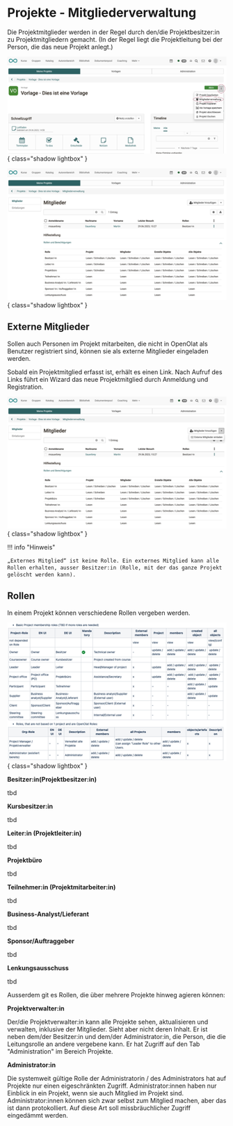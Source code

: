 # Projekte - Mitgliederverwaltung

Die Projektmitglieder werden in der Regel durch den/die Projektbesitzer:in zu Projektmitgliedern gemacht. (In der Regel liegt die Projektleitung bei der Person, die das neue Projekt anlegt.)

![projekte_mitgliederverwaltung_aufrufen_v1_de.png](assets/projekte_mitgliederverwaltung_aufrufen_v1_de.png){ class="shadow lightbox" }

![projekte_mitgliederverwaltung_v1_de.png](assets/projekte_mitgliederverwaltung_v1_de.png){ class="shadow lightbox" }

## Externe Mitglieder

Sollen auch Personen im Projekt mitarbeiten, die nicht in OpenOlat als Benutzer registriert sind, können sie als externe Mitglieder eingeladen werden.

Sobald ein Projektmitglied erfasst ist, erhält es einen Link. Nach Aufruf des Links führt ein Wizard das neue Projektmitglied durch Anmeldung und Registration.

![projekte_mitgliederverwaltung_externe_einladen_v1_de.png](assets/projekte_mitgliederverwaltung_externe_einladen_v1_de.png){ class="shadow lightbox" }

!!! info "Hinweis"

    „Externes Mitglied“ ist keine Rolle. Ein externes Mitglied kann alle Rollen erhalten, ausser Besitzer:in (Rolle, mit der das ganze Projekt gelöscht werden kann). 


## Rollen

In einem Projekt können verschiedene Rollen vergeben werden.

![projektrollen_v1_de.png](assets/projektrollen_v1_de.png){ class="shadow lightbox" }


**Besitzer:in(Projektbesitzer:in)**

tbd

**Kursbesitzer:in**

tbd

**Leiter:in (Projektleiter:in)**

tbd

**Projektbüro**

tbd


**Teilnehmer:in (Projektmitarbeiter:in)**

tbd

**Business-Analyst/Lieferant**

tbd

**Sponsor/Auftraggeber**

tbd

**Lenkungsausschuss**

tbd




Ausserdem git es Rollen, die über mehrere Projekte hinweg agieren können:

**Projektverwalter:in**

Der/die Projektverwalter:in kann alle Projekte sehen, aktualisieren und verwalten, inklusive der Mitglieder. Sieht aber nicht deren Inhalt. Er ist neben dem/der Besitzer:in und dem/der Administrator:in, die Person, die die Leitungsrolle an andere vergebene kann. Er hat Zugriff auf den Tab "Administration" im Bereich Projekte.

**Administrator:in**

Die systemweit gültige Rolle der Administratorin / des Administrators hat auf Projekte nur einen eigeschränkten Zugriff. Administrator:innen haben nur Einblick in ein Projekt, wenn sie auch Mitglied im Projekt sind. Administrator:innen können sich zwar selbst zum Mitglied machen, aber das ist dann protokolliert. Auf diese Art soll missbräuchlicher Zugriff eingedämmt werden.